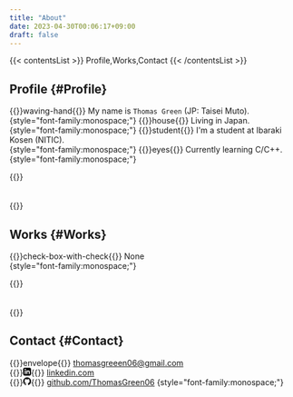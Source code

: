 ```yaml
---
title: "About"
date: 2023-04-30T00:06:17+09:00
draft: false
---
```


{{< contentsList >}}
Profile,Works,Contact
{{< /contentsList >}}

## Profile {#Profile}
{{<emoji>}}waving-hand{{</emoji>}}  My name is `Thomas Green` (JP: Taisei Muto).  
{style="font-family:monospace;"}
{{<emoji>}}house{{</emoji>}} Living in Japan.  
{style="font-family:monospace;"}
{{<emoji>}}student{{</emoji>}} I'm a student at Ibaraki Kosen (NITIC).  
{style="font-family:monospace;"}
{{<emoji>}}eyes{{</emoji>}} Currently learning C/C++.  
{style="font-family:monospace;"}

{{<insert>}}<br><br><br>{{</insert>}}
## Works {#Works}
{{<emoji>}}check-box-with-check{{</emoji>}} None  
{style="font-family:monospace;"}

{{<insert>}}<br><br><br>{{</insert>}}
## Contact {#Contact}
{{<emoji>}}envelope{{</emoji>}}&nbsp;[thomasgreeen06@gmail.com](mailto:thomasgreeen06@gmail.com)  
{{<insert>}}<svg style="width:1em;height:1em;" xmlns="http://www.w3.org/2000/svg" width="24" height="24" viewBox="0 0 24 24"><path d="M19 0h-14c-2.761 0-5 2.239-5 5v14c0 2.761 2.239 5 5 5h14c2.762 0 5-2.239 5-5v-14c0-2.761-2.238-5-5-5zm-11 19h-3v-11h3v11zm-1.5-12.268c-.966 0-1.75-.79-1.75-1.764s.784-1.764 1.75-1.764 1.75.79 1.75 1.764-.783 1.764-1.75 1.764zm13.5 12.268h-3v-5.604c0-3.368-4-3.113-4 0v5.604h-3v-11h3v1.765c1.396-2.586 7-2.777 7 2.476v6.759z"/></svg>{{</insert>}}&nbsp;[linkedin.com](https://www.linkedin.com/in/taisei-muto-b02897274/)  
{{<insert>}}<svg style="width:1em;height:1em" xmlns="http://www.w3.org/2000/svg" viewBox="0 0 16 16" width="16" height="16"><path d="M8 0c4.42 0 8 3.58 8 8a8.013 8.013 0 0 1-5.45 7.59c-.4.08-.55-.17-.55-.38 0-.27.01-1.13.01-2.2 0-.75-.25-1.23-.54-1.48 1.78-.2 3.65-.88 3.65-3.95 0-.88-.31-1.59-.82-2.15.08-.2.36-1.02-.08-2.12 0 0-.67-.22-2.2.82-.64-.18-1.32-.27-2-.27-.68 0-1.36.09-2 .27-1.53-1.03-2.2-.82-2.2-.82-.44 1.1-.16 1.92-.08 2.12-.51.56-.82 1.28-.82 2.15 0 3.06 1.86 3.75 3.64 3.95-.23.2-.44.55-.51 1.07-.46.21-1.61.55-2.33-.66-.15-.24-.6-.83-1.23-.82-.67.01-.27.38.01.53.34.19.73.9.82 1.13.16.45.68 1.31 2.69.94 0 .67.01 1.3.01 1.49 0 .21-.15.45-.55.38A7.995 7.995 0 0 1 0 8c0-4.42 3.58-8 8-8Z"></path></svg>{{</insert>}}&nbsp;[github.com/ThomasGreen06](https://github.com/ThomasGreen06)
{style="font-family:monospace;"}